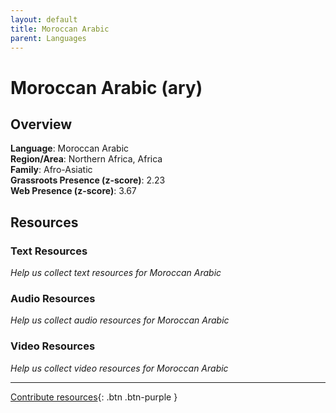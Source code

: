 ```yaml
---
layout: default
title: Moroccan Arabic
parent: Languages
---
```


# Moroccan Arabic (ary)

## Overview

**Language**: Moroccan Arabic  
**Region/Area**: Northern Africa, Africa  
**Family**: Afro-Asiatic  
**Grassroots Presence (z-score)**: 2.23  
**Web Presence (z-score)**: 3.67  

## Resources

### Text Resources
*Help us collect text resources for Moroccan Arabic*

### Audio Resources
*Help us collect audio resources for Moroccan Arabic*

### Video Resources
*Help us collect video resources for Moroccan Arabic*

---

[Contribute resources](https://forms.office.com/e/1SfLJx3u1r){: .btn .btn-purple }
